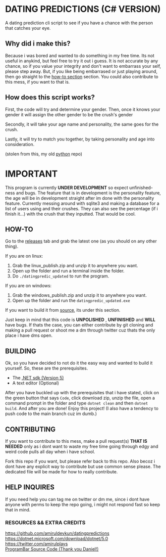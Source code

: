 # DATING PREDICTIONS (C# VERSION)
A dating prediction cli script to see if you have a chance with the person that catches your eye.

## Why did i make this?
Because i was bored and wanted to do something in my free time. Its not useful in anykind, but feel free to try it out i guess. It is not accurate by any chance, so if you value your integrity and don't want to embarrass your self, please step away. But, if you like being embarrased or just playing around, then go straight to the [how-to section](https://github.com/amiruldevkun/Dating-Prediction#how-to) section. You could also contribute to this mess, if you want to that is.


## How does this script works?

First, the code will try and determine your gender. Then, once it knows your gender it will assign the other gender to be the crush's gender

Secondly, it will take your age name and personality, the same goes for the crush. 

Lastly, it will try to match you together, by taking personality and age into consideration.

(stolen from this, my old [python](https://github.com/amiruldevkun/datingpredictions) repo)

# IMPORTANT

This program is currently __UNDER DEVELOPMENT__ so expect unfinished-ness and bugs. The feature that is in development is 
the personality feature, the age will be in development straight after im done with the personality feature. Currently messing around with sqlite3 and making a database for
a list of users using and their crushes. They can also see the percentage (if i finish it...) with the crush that they inputted. That would be cool.

## HOW-TO
Go to the [releases]("https://github.com/amiruldevkun/Dating-Prediction/releases") tab and grab the latest one (as you should on any other thing).

If you are on linux:
1. Grab the linux_publish.zip and unzip it to anywhere you want.
2. Open up the folder and run a terminal inside the folder.
3. Do `./datingpredic_updated` to run the program.

If you are on windows:
1. Grab the windows_publish.zip and unzip it to anywhere you want.
2. Open up the folder and run the `datingpredic_updated.exe`

If you want to build it from [source]("https://github.com/amiruldevkun/Dating-Prediction#building"), its under this section.

Just keep in mind that this code is __UNPOLISHED__ , __UNFINISHED__ and __WILL__ have bugs. If thats the case, you can either contribute by git cloning and making a pull request or shoot me a dm through twitter cuz thats the only place i have dms open.

## BUILDING
Ok, so you have decided to not do it the easy way and wanted to build it yourself. So, these are the prerequisites.

- The [.NET sdk (Version 5)](https://dotnet.microsoft.com/download/dotnet/5.0)
- A text editor (Optional) 


After you have buckled up with the prerequisites that i have stated, click on the green button that says `Code`, click download zip, unzip the file, open a command prompt in the folder and type `dotnet clean` and then `dotnet build`. And after you are done! Enjoy this project! (I also have a tendency to push code to the main branch cuz im dumb.)

## CONTRIBUTING
If you want to contribute to this mess, make a pull request(s) __THAT IS NEEDED__ only as i dont want to waste my free time going through edgy and weird code pulls all day when i have school. 

Fork this repo if you want, but please refer back to this repo. Also becoz i dont have any explicit way to contribute but use common sense please. The dedicated file will be made for how to really contribute.

## HELP INQUIRES 
If you need help you can tag me on twitter or dm me, since i dont have anyone with perms to keep the repo going, i might not respond fast so keep that in mind.


### RESOURCES && EXTRA CREDITS
https://github.com/amiruldevkun/datingpredictions <br />
https://dotnet.microsoft.com/download/dotnet/5.0 <br />
https://twitter.com/amirulplays <br />
[ProgramBar Source Code (Thank you Daniel!)](https://gist.github.com/DanielSWolf/0ab6a96899cc5377bf54)